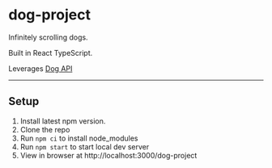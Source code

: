# dog-project

Infinitely scrolling dogs.

Built in React TypeScript.

Leverages [Dog API](https://dog.ceo/dog-api/)

---

## Setup

 1. Install latest npm version.
 2. Clone the repo
 3. Run `npm ci` to install node_modules
 4. Run `npm start` to start local dev server
 5. View in browser at http://localhost:3000/dog-project
